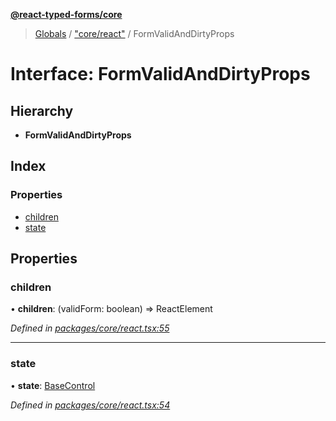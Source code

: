 **[@react-typed-forms/core](../README.md)**

> [Globals](../globals.md) / ["core/react"](../modules/_core_react_.md) / FormValidAndDirtyProps

# Interface: FormValidAndDirtyProps

## Hierarchy

* **FormValidAndDirtyProps**

## Index

### Properties

* [children](_core_react_.formvalidanddirtyprops.md#children)
* [state](_core_react_.formvalidanddirtyprops.md#state)

## Properties

### children

•  **children**: (validForm: boolean) => ReactElement

*Defined in [packages/core/react.tsx:55](https://github.com/doolse/react-typed-form/blob/2a3f260/packages/core/react.tsx#L55)*

___

### state

•  **state**: [BaseControl](../classes/_core_nodes_.basecontrol.md)

*Defined in [packages/core/react.tsx:54](https://github.com/doolse/react-typed-form/blob/2a3f260/packages/core/react.tsx#L54)*
